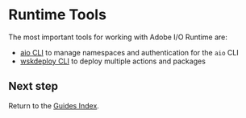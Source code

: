 # Runtime Tools

The most important tools for working with Adobe I/O Runtime are:

- [aio CLI](cli_install.md) to manage namespaces and authentication for the `aio` CLI
- [wskdeploy CLI](wskdeploy_install.md) to deploy multiple actions and packages

## Next step

Return to the [Guides Index](../../guides_index.md).
